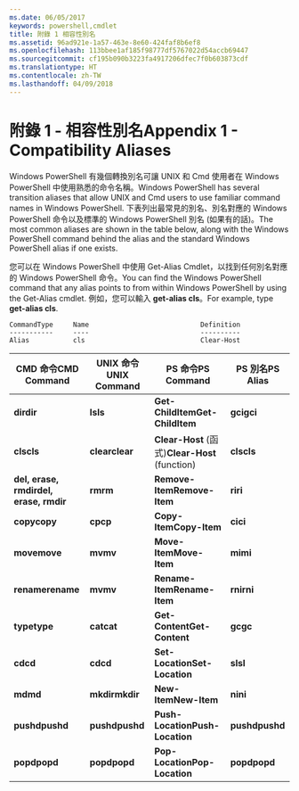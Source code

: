 ```yaml
---
ms.date: 06/05/2017
keywords: powershell,cmdlet
title: 附錄 1 相容性別名
ms.assetid: 96ad921e-1a57-463e-8e60-424faf8b6ef8
ms.openlocfilehash: 113bbee1af185f98777df5767022d54accb69447
ms.sourcegitcommit: cf195b090b3223fa4917206dfec7f0b603873cdf
ms.translationtype: HT
ms.contentlocale: zh-TW
ms.lasthandoff: 04/09/2018
---
```

# <a name="appendix-1---compatibility-aliases"></a><span data-ttu-id="da646-103">附錄 1 - 相容性別名</span><span class="sxs-lookup"><span data-stu-id="da646-103">Appendix 1 - Compatibility Aliases</span></span>

<span data-ttu-id="da646-104">Windows PowerShell 有幾個轉換別名可讓 UNIX 和 Cmd 使用者在 Windows PowerShell 中使用熟悉的命令名稱。</span><span class="sxs-lookup"><span data-stu-id="da646-104">Windows PowerShell has several transition aliases that allow UNIX and Cmd users to use familiar command names in Windows PowerShell.</span></span> <span data-ttu-id="da646-105">下表列出最常見的別名、別名對應的 Windows PowerShell 命令以及標準的 Windows PowerShell 別名 (如果有的話)。</span><span class="sxs-lookup"><span data-stu-id="da646-105">The most common aliases are shown in the table below, along with the Windows PowerShell command behind the alias and the standard Windows PowerShell alias if one exists.</span></span>

<span data-ttu-id="da646-106">您可以在 Windows PowerShell 中使用 Get-Alias Cmdlet，以找到任何別名對應的 Windows PowerShell 命令。</span><span class="sxs-lookup"><span data-stu-id="da646-106">You can find the Windows PowerShell command that any alias points to from within Windows PowerShell by using the Get-Alias cmdlet.</span></span> <span data-ttu-id="da646-107">例如，您可以輸入 **get-alias cls**。</span><span class="sxs-lookup"><span data-stu-id="da646-107">For example, type **get-alias cls**.</span></span>

```
CommandType     Name                            Definition
-----------     ----                            ----------
Alias           cls                             Clear-Host
```

|<span data-ttu-id="da646-108">CMD 命令</span><span class="sxs-lookup"><span data-stu-id="da646-108">CMD Command</span></span>|<span data-ttu-id="da646-109">UNIX 命令</span><span class="sxs-lookup"><span data-stu-id="da646-109">UNIX Command</span></span>|<span data-ttu-id="da646-110">PS 命令</span><span class="sxs-lookup"><span data-stu-id="da646-110">PS Command</span></span>|<span data-ttu-id="da646-111">PS 別名</span><span class="sxs-lookup"><span data-stu-id="da646-111">PS Alias</span></span>|
|---------------|----------------|--------------|------------|
|<span data-ttu-id="da646-112">**dir**</span><span class="sxs-lookup"><span data-stu-id="da646-112">**dir**</span></span>|<span data-ttu-id="da646-113">**ls**</span><span class="sxs-lookup"><span data-stu-id="da646-113">**ls**</span></span>|<span data-ttu-id="da646-114">**Get-ChildItem**</span><span class="sxs-lookup"><span data-stu-id="da646-114">**Get-ChildItem**</span></span>|<span data-ttu-id="da646-115">**gci**</span><span class="sxs-lookup"><span data-stu-id="da646-115">**gci**</span></span>|
|<span data-ttu-id="da646-116">**cls**</span><span class="sxs-lookup"><span data-stu-id="da646-116">**cls**</span></span>|<span data-ttu-id="da646-117">**clear**</span><span class="sxs-lookup"><span data-stu-id="da646-117">**clear**</span></span>|<span data-ttu-id="da646-118">**Clear-Host** (函式)</span><span class="sxs-lookup"><span data-stu-id="da646-118">**Clear-Host** (function)</span></span>|<span data-ttu-id="da646-119">**cls**</span><span class="sxs-lookup"><span data-stu-id="da646-119">**cls**</span></span>|
|<span data-ttu-id="da646-120">**del, erase, rmdir**</span><span class="sxs-lookup"><span data-stu-id="da646-120">**del, erase, rmdir**</span></span>|<span data-ttu-id="da646-121">**rm**</span><span class="sxs-lookup"><span data-stu-id="da646-121">**rm**</span></span>|<span data-ttu-id="da646-122">**Remove-Item**</span><span class="sxs-lookup"><span data-stu-id="da646-122">**Remove-Item**</span></span>|<span data-ttu-id="da646-123">**ri**</span><span class="sxs-lookup"><span data-stu-id="da646-123">**ri**</span></span>|
|<span data-ttu-id="da646-124">**copy**</span><span class="sxs-lookup"><span data-stu-id="da646-124">**copy**</span></span>|<span data-ttu-id="da646-125">**cp**</span><span class="sxs-lookup"><span data-stu-id="da646-125">**cp**</span></span>|<span data-ttu-id="da646-126">**Copy-Item**</span><span class="sxs-lookup"><span data-stu-id="da646-126">**Copy-Item**</span></span>|<span data-ttu-id="da646-127">**ci**</span><span class="sxs-lookup"><span data-stu-id="da646-127">**ci**</span></span>|
|<span data-ttu-id="da646-128">**move**</span><span class="sxs-lookup"><span data-stu-id="da646-128">**move**</span></span>|<span data-ttu-id="da646-129">**mv**</span><span class="sxs-lookup"><span data-stu-id="da646-129">**mv**</span></span>|<span data-ttu-id="da646-130">**Move-Item**</span><span class="sxs-lookup"><span data-stu-id="da646-130">**Move-Item**</span></span>|<span data-ttu-id="da646-131">**mi**</span><span class="sxs-lookup"><span data-stu-id="da646-131">**mi**</span></span>|
|<span data-ttu-id="da646-132">**rename**</span><span class="sxs-lookup"><span data-stu-id="da646-132">**rename**</span></span>|<span data-ttu-id="da646-133">**mv**</span><span class="sxs-lookup"><span data-stu-id="da646-133">**mv**</span></span>|<span data-ttu-id="da646-134">**Rename-Item**</span><span class="sxs-lookup"><span data-stu-id="da646-134">**Rename-Item**</span></span>|<span data-ttu-id="da646-135">**rni**</span><span class="sxs-lookup"><span data-stu-id="da646-135">**rni**</span></span>|
|<span data-ttu-id="da646-136">**type**</span><span class="sxs-lookup"><span data-stu-id="da646-136">**type**</span></span>|<span data-ttu-id="da646-137">**cat**</span><span class="sxs-lookup"><span data-stu-id="da646-137">**cat**</span></span>|<span data-ttu-id="da646-138">**Get-Content**</span><span class="sxs-lookup"><span data-stu-id="da646-138">**Get-Content**</span></span>|<span data-ttu-id="da646-139">**gc**</span><span class="sxs-lookup"><span data-stu-id="da646-139">**gc**</span></span>|
|<span data-ttu-id="da646-140">**cd**</span><span class="sxs-lookup"><span data-stu-id="da646-140">**cd**</span></span>|<span data-ttu-id="da646-141">**cd**</span><span class="sxs-lookup"><span data-stu-id="da646-141">**cd**</span></span>|<span data-ttu-id="da646-142">**Set-Location**</span><span class="sxs-lookup"><span data-stu-id="da646-142">**Set-Location**</span></span>|<span data-ttu-id="da646-143">**sl**</span><span class="sxs-lookup"><span data-stu-id="da646-143">**sl**</span></span>|
|<span data-ttu-id="da646-144">**md**</span><span class="sxs-lookup"><span data-stu-id="da646-144">**md**</span></span>|<span data-ttu-id="da646-145">**mkdir**</span><span class="sxs-lookup"><span data-stu-id="da646-145">**mkdir**</span></span>|<span data-ttu-id="da646-146">**New-Item**</span><span class="sxs-lookup"><span data-stu-id="da646-146">**New-Item**</span></span>|<span data-ttu-id="da646-147">**ni**</span><span class="sxs-lookup"><span data-stu-id="da646-147">**ni**</span></span>|
|<span data-ttu-id="da646-148">**pushd**</span><span class="sxs-lookup"><span data-stu-id="da646-148">**pushd**</span></span>|<span data-ttu-id="da646-149">**pushd**</span><span class="sxs-lookup"><span data-stu-id="da646-149">**pushd**</span></span>|<span data-ttu-id="da646-150">**Push-Location**</span><span class="sxs-lookup"><span data-stu-id="da646-150">**Push-Location**</span></span>|<span data-ttu-id="da646-151">**pushd**</span><span class="sxs-lookup"><span data-stu-id="da646-151">**pushd**</span></span>|
|<span data-ttu-id="da646-152">**popd**</span><span class="sxs-lookup"><span data-stu-id="da646-152">**popd**</span></span>|<span data-ttu-id="da646-153">**popd**</span><span class="sxs-lookup"><span data-stu-id="da646-153">**popd**</span></span>|<span data-ttu-id="da646-154">**Pop-Location**</span><span class="sxs-lookup"><span data-stu-id="da646-154">**Pop-Location**</span></span>|<span data-ttu-id="da646-155">**popd**</span><span class="sxs-lookup"><span data-stu-id="da646-155">**popd**</span></span>|